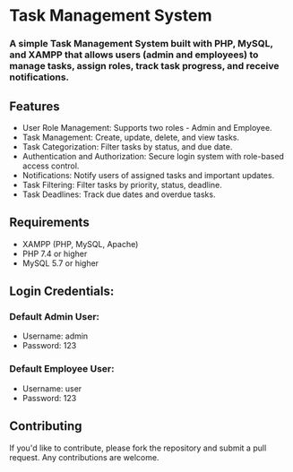 # Task Management System
### A simple Task Management System built with PHP, MySQL, and XAMPP that allows users (admin and employees) to manage tasks, assign roles, track task progress, and receive notifications.


## Features

+ User Role Management: Supports two roles - Admin and Employee.
+ Task Management: Create, update, delete, and view tasks.
+ Task Categorization: Filter tasks by status, and due date.
+ Authentication and Authorization: Secure login system with role-based access control.
+ Notifications: Notify users of assigned tasks and important updates.
+ Task Filtering: Filter tasks by priority, status, deadline.
+ Task Deadlines: Track due dates and overdue tasks.

## Requirements

+ XAMPP (PHP, MySQL, Apache)
+ PHP 7.4 or higher
+ MySQL 5.7 or higher

## Login Credentials:

### Default Admin User:

+ Username: admin
+ Password: 123
### Default Employee User:

+ Username: user 
+ Password: 123

## Contributing

If you'd like to contribute, please fork the repository and submit a pull request. Any contributions are welcome.